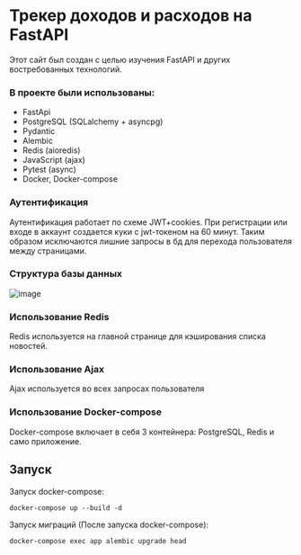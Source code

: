 # Трекер доходов и расходов на FastAPI

Этот сайт был создан с целью изучения FastAPI и других востребованных технологий.


### В проекте были использованы:

- FastApi
- PostgreSQL (SQLalchemy + asyncpg) 
- Pydantic
- Alembic
- Redis (aioredis)
- JavaScript (ajax)
- Pytest (async)
- Docker, Docker-compose

### Аутентификация

Аутентификация работает по схеме JWT+cookies. При регистрации или входе в аккаунт создается куки с jwt-токеном на 60 минут. Таким образом исключаются лишние запросы в бд для перехода пользователя между страницами.

### Структура базы данных

![image](https://github.com/user-attachments/assets/2a84d798-262a-4050-9472-08a8c9c7582a)

### Использование Redis

Redis используется на главной странице для кэширования списка новостей.

### Использование Ajax

Ajax используется во всех запросах пользователя

### Использование Docker-compose

Docker-compose включает в себя 3 контейнера: PostgreSQL, Redis и само приложение.


## Запуск

Запуск docker-compose:
```
docker-compose up --build -d
```

Запуск миграций (После запуска docker-compose):
```
docker-compose exec app alembic upgrade head
```
